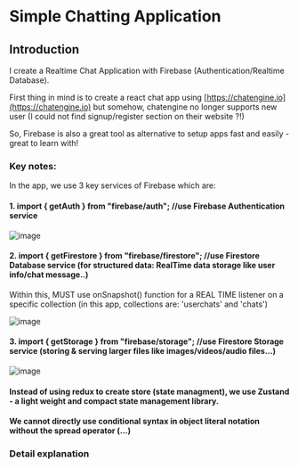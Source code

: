 # Simple Chatting Application



## Introduction

I create a Realtime Chat Application with Firebase (Authentication/Realtime Database).

First thing in mind is to create a react chat app using [https://chatengine.io](https://chatengine.io) but somehow, chatengine no longer supports new user (I could not find signup/register section on their website ?!)

So, Firebase is also a great tool as alternative to setup apps fast and easily - great to learn with!

### Key notes:

In the app, we use 3 key services of Firebase which are:

#### 1. import { getAuth } from "firebase/auth"; //use Firebase Authentication service

![image](https://github.com/user-attachments/assets/b9772269-65e3-4b00-aa9a-ac976ddbe338)

#### 2. import { getFirestore } from "firebase/firestore"; //use Firestore Database service (for structured data: RealTime data storage like user info/chat message..)

Within this, MUST use onSnapshot() function for a REAL TIME listener on a specific collection (in this app, collections are: 'userchats' and 'chats')

![image](https://github.com/user-attachments/assets/e14761eb-a714-458c-b945-59273221966c)

#### 3. import { getStorage } from "firebase/storage"; //use Firestore Storage service (storing & serving larger files like images/videos/audio files...)

![image](https://github.com/user-attachments/assets/a0964a26-a262-4b39-8626-02ea5ff88a6d)

#### Instead of using redux to create store (state managment), we use Zustand - a light weight and compact state management library.

#### We cannot directly use conditional syntax in object literal notation without the spread operator (...)

### Detail explanation

